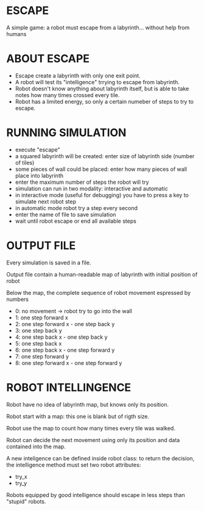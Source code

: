 ESCAPE
======

A simple game: a robot must escape from a labyrinth... without help from humans

ABOUT ESCAPE
============

* Escape create a labyrinth with only one exit point.
* A robot will test its "intelligence" trrying to escape from labyrinth.
* Robot doesn't know anything about labyrinth itself, but is able to take notes how many times crossed every tile.
* Robot has a limited energy, so only a certain numeber of steps to try to escape.

RUNNING SIMULATION
===================

* execute "escape"
* a squared labyrinth will be created: enter size of labyrinth side (number of tiles)
* some pieces of wall could be placed: enter how many pieces of wall place into labyrinth
* enter the maximum number of steps the robot will try
* simulation can run in two modality: interactive and automatic
* in interactive mode (useful for debugging) you have to press a key to simulate next robot step
* in automatic mode robot try a step every second
* enter the name of file to save simulation
* wait until robot escape or end all available steps

OUTPUT FILE
===========

Every simulation is saved in a file.

Output file contain a human-readable map of labyrinth with initial position of robot

Below the map, the complete sequence of robot movement espressed by numbers
* 0: no movement -> robot try to go into the wall
* 1: one step forward x
* 2: one step forward x - one step back y
* 3: one step back y
* 4: one step back x - one step back y
* 5: one step back x
* 6: one step back x - one step forward y
* 7: one step forward y
* 8: one step forward x - one step forward y

ROBOT INTELLINGENCE
===================

Robot have no idea of labyrinth map, but knows only its position.

Robot start with a map: this one is blank but of rigth size.

Robot use the map to count how many times every tile was walked.

Robot can decide the next movement using only its position and data contained into the map.

A new inteligence can be defined inside robot class: to return the decision, the intelligence method must set two robot attributes:
* try_x
* try_y

Robots equipped by good intelligence should escape in less steps than "stupid" robots.

